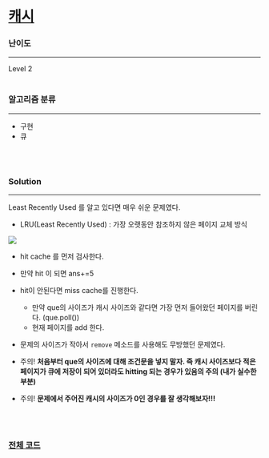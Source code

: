# [캐시](https://programmers.co.kr/learn/courses/30/lessons/17680)

### 난이도

***
Level 2
<br><br>

### 알고리즘 분류

***

* 구현
* 큐

<br><br>

### Solution

***

Least Recently Used 를 알고 있다면 매우 쉬운 문제였다.

* LRU(Least Recently Used) : 가장 오랫동안 참조하지 않은 페이지 교체 방식

![](https://t1.daumcdn.net/cfile/tistory/998933375C7F78A428)

* hit cache 를 먼저 검사한다.
* 만약 hit 이 되면 ans+=5
* hit이 안된다면 miss cache를 진행한다.
    * 만약 que의 사이즈가 캐시 사이즈와 같다면 가장 먼저 들어왔던 페이지를 버린다. (que.poll())
    * 현재 페이지를 add 한다.


* 문제의 사이즈가 작아서 `remove` 메소드를 사용해도 무방했던 문제였다.


* 주의! **처음부터 que의 사이즈에 대해 조건문을 넣지 말자. 즉 캐시 사이즈보다 적은 페이지가 큐에 저장이 되어 있더라도 hitting 되는 경우가 있음의 주의 (내가 실수한 부분)**
* 주의! **문제에서 주어진 캐시의 사이즈가 0인 경우를 잘 생각해보자!!!**

<br><br>

### [전체 코드](https://github.com/Jungmin-Seo0527/CodingTest/blob/main/src/kakao/recruit2018/캐시.java)
